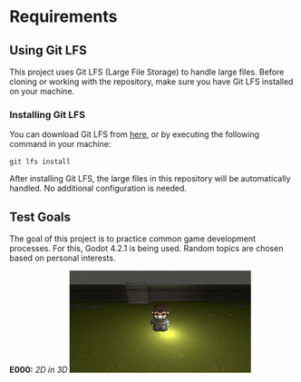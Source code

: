 # Requirements

## Using Git LFS

This project uses Git LFS (Large File Storage) to handle large files. Before cloning or working with the repository, make sure you have Git LFS installed on your machine.

### Installing Git LFS

You can download Git LFS from [here](https://git-lfs.github.com/), or by executing the following command in your machine:

```
git lfs install
```

After installing Git LFS, the large files in this repository will be automatically handled. No additional configuration is needed.



## Test Goals

The goal of this project is to practice common game development processes. For this, Godot 4.2.1 is being used. Random topics are chosen based on personal interests.


**E000:** *2D in 3D*
![E000](image/README/E000.png "2D in 3D")
